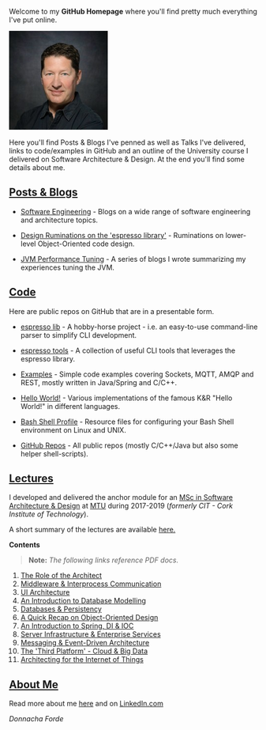 

Welcome to my **GitHub Homepage** where you'll find pretty much everything I've put online. 


<img src="donnacha-headshot.jpeg" width="200" height="200" />

Here you'll find Posts & Blogs I've penned as well as Talks I've delivered, links to code/examples in GitHub and an outline of the University course I delivered on Software Architecture & Design. At the end you'll find some details about me. 




## [Posts & Blogs](https://donnachaforde.github.io/blogs+posts)

* [Software Engineering](./blogs%2Bposts/software-engineering) - Blogs on a wide range of software engineering and architecture topics. 

* [Design Ruminations on the 'espresso library'](./blogs%2Bposts/code-design) - Ruminations on lower-level Object-Oriented code design.

* [JVM Performance Tuning](./blogs%2Bposts/jvm-performance-tuning) - A series of blogs I wrote summarizing my experiences tuning the JVM. 



## [Code](https://github.com/donnachaforde?tab=repositories&q=&type=public&language=&sort=) 
Here are public repos on GitHub that are in a presentable form.

* [espresso lib](https://github.com/donnachaforde/espresso) - A hobby-horse project - i.e. an easy-to-use command-line parser to simplify CLI development. 

* [espresso tools](https://github.com/donnachaforde/espresso-tools) - A collection of useful CLI tools that leverages the espresso library. 

* [Examples](https://github.com/donnachaforde?tab=repositories&q=example&type=public&language=&sort=) - Simple code examples covering Sockets, MQTT, AMQP and REST, mostly written in Java/Spring and C/C++.  

* [Hello World!](https://github.com/donnachaforde/example-hello-world) - Various implementations of the famous K&R "Hello World!" in different languages.

* [Bash Shell Profile](https://github.com/donnachaforde/unix-shell-config) - Resource files for configuring your Bash Shell environment on Linux and UNIX. 

* [GitHub Repos](https://github.com/donnachaforde) - All public repos (mostly C/C++/Java but also some helper shell-scripts).




## [Lectures](https://donnachaforde.github.io/lectures/)

 I developed and delivered the anchor module for an [MSc in Software Architecture & Design](https://www.mtu.ie/courses/crksade9/) at [MTU](https://www.mtu.ie/) during 2017-2019 (_formerly CIT - Cork Institute of Technology_).  
 
 A short summary of the lectures are available [here.](./lectures/README.md)

**Contents**

 >**Note:**
_The following links reference PDF docs._

1. [The Role of the Architect](lectures/published/01%20-%20The%20Role%20of%20the%20Architect.pdf)
2. [Middleware & Interprocess Communication](lectures/published/02%20-%20Middleware%20%26%20Interprocess%20Communication.pdf)
3. [UI Architecture](lectures/published/03%20-%20UI%20Architecture.pdf)
4. [An Introduction to Database Modelling](lectures/published/04%20-%20An%20Introduction%20to%20Database%20Modelling.pdf)
5. [Databases & Persistency](lectures/published/05%20-%20Databases%20%26%20Persistency.pdf)
6. [A Quick Recap on Object-Oriented Design](lectures/published/06%20-%20A%20Quick%20Recap%20on%20Object-Oriented%20Design.pdf)
7. [An Introduction to Spring, DI & IOC](lectures/published/07%20-%20An%20Introduction%20to%20Spring%2C%20DI%20%26%20IOC.pdf) 
8. [Server Infrastructure & Enterprise Services](lectures/published/08%20-%20Server%20Infrastructure%20%26%20Enterprise%20Services.pdf)
9. [Messaging & Event-Driven Architecture](lectures/published/09%20-%20Messaging%20%26%20Event-Driven%20Architecture.pdf)
10. [The 'Third Platform' - Cloud & Big Data](lectures/published/10%20-%20The%20Third%20Platform%20-%20Cloud%20%26%20Big%20Data.pdf)
11. [Architecting for the Internet of Things](lectures/published/11%20-%20Architecting%20for%20the%20Internet%20of%20Things%20(IoT).pdf)




## [About Me](https://about.me/donnacha.forde)
Read more about me [here](about.md) and on [LinkedIn.com](https://www.linkedin.com/in/donnachaforde/)


_Donnacha Forde_



